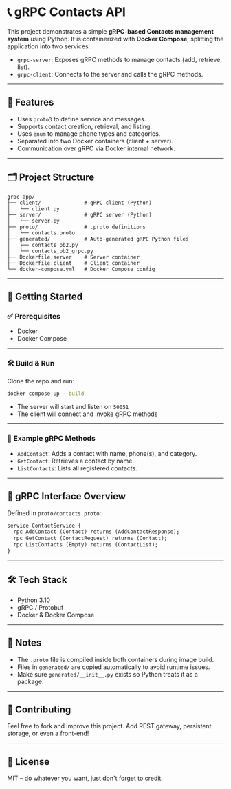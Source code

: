 # 📞 gRPC Contacts API

This project demonstrates a simple **gRPC-based Contacts management system** using Python. It is containerized with **Docker Compose**, splitting the application into two services:

- `grpc-server`: Exposes gRPC methods to manage contacts (add, retrieve, list).
- `grpc-client`: Connects to the server and calls the gRPC methods.

---

## 📆 Features

- Uses `proto3` to define service and messages.
- Supports contact creation, retrieval, and listing.
- Uses `enum` to manage phone types and categories.
- Separated into two Docker containers (client + server).
- Communication over gRPC via Docker internal network.

---

## 🗂️ Project Structure

```
grpc-app/
├── client/              # gRPC client (Python)
│   └── client.py
├── server/              # gRPC server (Python)
│   └── server.py
├── proto/               # .proto definitions
│   └── contacts.proto
├── generated/           # Auto-generated gRPC Python files
│   ├── contacts_pb2.py
│   └── contacts_pb2_grpc.py
├── Dockerfile.server    # Server container
├── Dockerfile.client    # Client container
└── docker-compose.yml   # Docker Compose config
```

---

## 🚀 Getting Started

### ✅ Prerequisites

- Docker
- Docker Compose

---

### 🛠️ Build & Run

Clone the repo and run:

```bash
docker compose up --build
```

- The server will start and listen on `50051`
- The client will connect and invoke gRPC methods

---

### 🧪 Example gRPC Methods

- `AddContact`: Adds a contact with name, phone(s), and category.
- `GetContact`: Retrieves a contact by name.
- `ListContacts`: Lists all registered contacts.

---

## 📡 gRPC Interface Overview

Defined in `proto/contacts.proto`:

```protobuf
service ContactService {
  rpc AddContact (Contact) returns (AddContactResponse);
  rpc GetContact (ContactRequest) returns (Contact);
  rpc ListContacts (Empty) returns (ContactList);
}
```

---

## 🛠️ Tech Stack

- Python 3.10
- gRPC / Protobuf
- Docker & Docker Compose

---

## 📝 Notes

- The `.proto` file is compiled inside both containers during image build.
- Files in `generated/` are copied automatically to avoid runtime issues.
- Make sure `generated/__init__.py` exists so Python treats it as a package.

---

## 🤝 Contributing

Feel free to fork and improve this project. Add REST gateway, persistent storage, or even a front-end!

---

## 📄 License

MIT – do whatever you want, just don't forget to credit.

